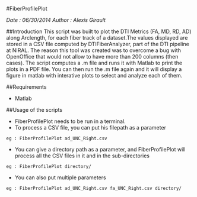 #FiberProfilePlot

*Date : 06/30/2014*
*Author : Alexis Girault*

##Introduction
This script was built to plot the DTI Metrics (FA, MD, RD, AD) along Arclength, for each fiber track of a dataset.The values displayed are stored in a CSV file computed by DTIFiberAnalyzer, part of the DTI pipeline at NIRAL.
The reason this tool was created was to overcome a bug with OpenOffice that would not allow to have more than 200 columns (then cases).
The script computes a .m file and runs it with Matlab to print the plots in a PDF file. You can then run the .m file again and it will display a figure in matlab with interative plots to select and analyze each of them.

##Requirements
- Matlab

##Usage of the scripts

- FiberProfilePlot needs to be run in a terminal.
- To process a CSV file, you can put his filepath as a parameter
```
eg : FiberProfilePlot ad_UNC_Right.csv
```
- You can give a directory path as a parameter, and FiberProfilePlot will process all the CSV files in it and in the sub-directories
```
eg : FiberProfilePlot directory/
```
- You can also put multiple parameters
```
eg : FiberProfilePlot ad_UNC_Right.csv fa_UNC_Right.csv directory/
```

